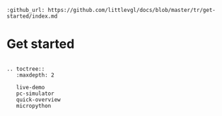 ```eval_rst
:github_url: https://github.com/littlevgl/docs/blob/master/tr/get-started/index.md
```
# Get started

```eval_rst

.. toctree::
   :maxdepth: 2

   live-demo
   pc-simulator
   quick-overview
   micropython
```

